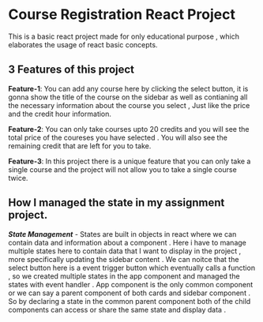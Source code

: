 # Course Registration React Project

This is a basic react project made for only educational purpose , which elaborates the usage of react basic concepts.

## 3 Features of this project
**Feature-1**: You can add any course here by clicking the select button, it is gonna show the title of the course  on the sidebar as well as contianing all the necessary information about the course you select , Just like the price and the credit hour information.

**Feature-2**: You can only take courses upto 20 credits and you will see the total price of the coureses you have selected . You will also see the remaining credit that are left for you to take.

**Feature-3**: In this project there is a unique feature that you can only take a single course and the project will not allow you to take a single course twice.

## How I managed the state in my assignment project.

***State Management*** - States are built in objects in react where we can contain data and information about a component . Here i have to manage multiple states here to contain data that I want to display in the project , more specifically updating the sidebar content . We can noitce that the select button here is a event trigger button which eventually calls a function , so we created multiple states in the app component and managed the states with event handler . App component is the only common component or we can say a parent component of both cards and sidebar component . So by declaring a state in the common parent component both of  the child components can access or share the same state and display data . 